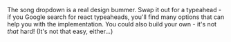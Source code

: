 The song dropdown is a real design bummer. Swap it out for a typeahead - if you Google search for react typeaheads, you'll find many options that can help you with the implementation. You could also build your own - it's not *that* hard! (It's not that easy, either...)